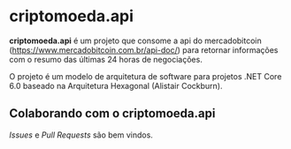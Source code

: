 # criptomoeda.api

**criptomoeda.api** é um projeto que consome a api do mercadobitcoin (https://www.mercadobitcoin.com.br/api-doc/) para retornar informações com o resumo das últimas 24 horas de negociações.

O projeto é um modelo de arquitetura de software para projetos .NET Core 6.0 baseado na Arquitetura Hexagonal (Alistair Cockburn).

## Colaborando com o criptomoeda.api

*Issues* e *Pull Requests* são bem vindos.

